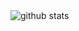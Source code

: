 <picture decoding="async" loading="lazy">
  <source media="(prefers-color-scheme: light)" srcset="https://pixel-profile.onrender.com/api/github-stats?username=eluyuy&theme=summer">
  <source media="(prefers-color-scheme: dark)" srcset="https://pixel-profile.onrender.com/api/github-stats?username=eluyuy&screen_effect=true&theme=rainbow">
  <img alt="github stats" src="https://pixel-profile.onrender.com/api/github-stats?username=eluyuy&theme=summer">
</picture>
